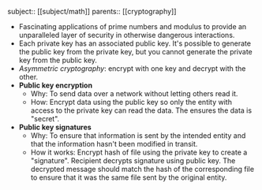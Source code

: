 subject:: [[subject/math]]
parents:: [[cryptography]]

- Fascinating applications of prime numbers and modulus to provide an unparalleled layer of security in otherwise dangerous interactions.
- Each private key has an associated public key. It's possible to generate the public key from the private key, but you cannot generate the private key from the public key.
- *Asymmetric cryptography*: encrypt with one key and decrypt with the other.
- **Public key encryption**
	- Why: To send data over a network without letting others read it.
	- How: Encrypt data using the public key so only the entity with access to the private key can read the data. The ensures the data is "secret".
- **Public key signatures**
	- Why: To ensure that information is sent by the intended entity and that the information hasn't been modified in transit.
	- How it works: Encrypt hash of file using the private key to create a "signature". Recipient decrypts signature using public key. The decrypted message should match the hash of the corresponding file to ensure that it was the same file sent by the original entity.